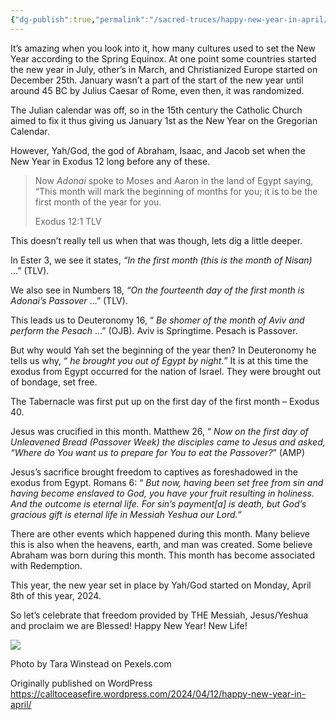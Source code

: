 ```yaml
---
{"dg-publish":true,"permalink":"/sacred-truces/happy-new-year-in-april/"}
---
```



It’s amazing when you look into it, how many cultures used to set the New Year according to the Spring Equinox. At one point some countries started the new year in July, other’s in March, and Christianized Europe started on December 25th. January wasn’t a part of the start of the new year until around 45 BC by Julius Caesar of Rome, even then, it was randomized.

The Julian calendar was off, so in the 15th century the Catholic Church aimed to fix it thus giving us January 1st as the New Year on the Gregorian Calendar.

However, Yah/God, the god of Abraham, Isaac, and Jacob set when the New Year in Exodus 12 long before any of these.

> Now *Adonai* spoke to Moses and Aaron in the land of Egypt saying, “This month will mark the beginning of months for you; it is to be the first month of the year for you.
> 
> Exodus 12:1 TLV

This doesn’t really tell us when that was though, lets dig a little deeper.

In Ester 3, we see it states, *“In the first month (this is the month of Nisan)* …” (TLV).

We also see in Numbers 18, *“On the fourteenth day of the first month is Adonai’s Passover* …” (TLV).

This leads us to Deuteronomy 16, “ *Be shomer of the month of Aviv and perform the Pesach* …” (OJB). Aviv is Springtime. Pesach is Passover.

But why would Yah set the beginning of the year then? In Deuteronomy he tells us why, “ *he brought you out of Egypt by night.*” It is at this time the exodus from Egypt occurred for the nation of Israel. They were brought out of bondage, set free.

The Tabernacle was first put up on the first day of the first month – Exodus 40.

Jesus was crucified in this month. Matthew 26, “ *Now on the first day of Unleavened Bread (Passover Week) the disciples came to Jesus and asked, “Where do You want us to prepare for You to eat the Passover?*” (AMP)

Jesus’s sacrifice brought freedom to captives as foreshadowed in the exodus from Egypt. Romans 6: “ *But now, having been set free from sin and having become enslaved to God, you have your fruit resulting in holiness. And the outcome is eternal life. For sin’s payment\[a\] is death, but God’s gracious gift is eternal life in Messiah Yeshua our Lord.*“

There are other events which happened during this month. Many believe this is also when the heavens, earth, and man was created. Some believe Abraham was born during this month. This month has become associated with Redemption.

This year, the new year set in place by Yah/God started on Monday, April 8th of this year, 2024.

So let’s celebrate that freedom provided by THE Messiah, Jesus/Yeshua and proclaim we are Blessed! Happy New Year! New Life!

![](https://calltoceasefire.wordpress.com/wp-content/uploads/2024/04/pexels-photo-8383998.jpeg)

Photo by Tara Winstead on Pexels.com

Originally published on WordPress  https://calltoceasefire.wordpress.com/2024/04/12/happy-new-year-in-april/
